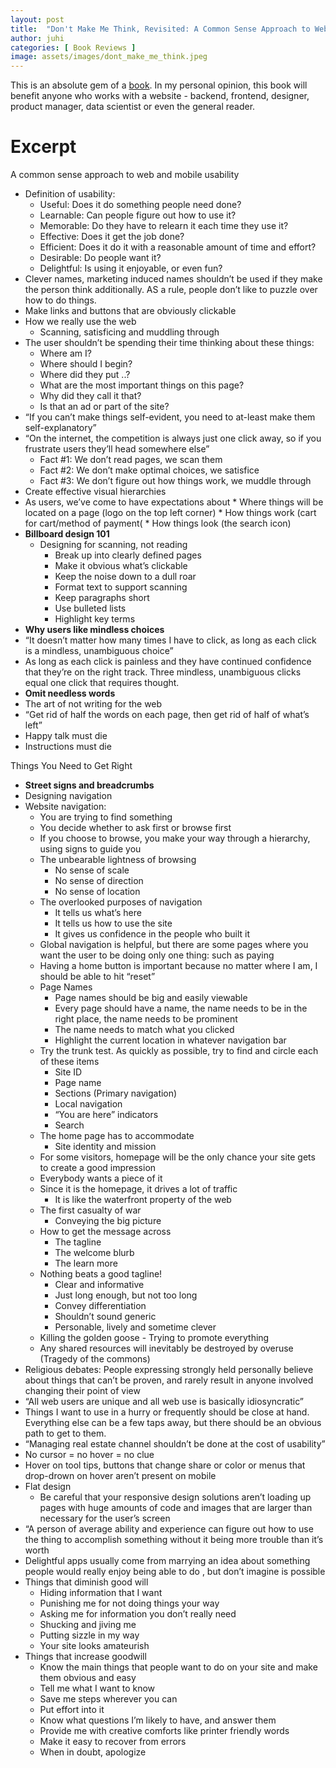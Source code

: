 ```yaml
---
layout: post
title:  "Don't Make Me Think, Revisited: A Common Sense Approach to Web Usability"
author: juhi
categories: [ Book Reviews ]
image: assets/images/dont_make_me_think.jpeg
---
```


This is an absolute gem of a [book](https://www.goodreads.com/book/show/18197267-don-t-make-me-think-revisited). In my personal opinion, this book will benefit anyone who works with a website - backend, frontend, designer, product manager, data scientist or even the general reader.

# Excerpt

A common sense approach to web and mobile usability

*   Definition of usability:
    *   Useful: Does it do something people need done?
    *   Learnable: Can people figure out how to use it?
    *   Memorable: Do they have to relearn it each time they use it?
    *   Effective: Does it get the job done?
    *   Efficient: Does it do it with a reasonable amount of time and effort?
    *   Desirable: Do people want it?
    *   Delightful: Is using it enjoyable, or even fun?
*   Clever names, marketing induced names shouldn’t be used if they make the person think additionally. AS a rule, people don’t like to puzzle over how to do things.
*   Make links and buttons that are obviously clickable
*   How we really use the web
    *   Scanning, satisficing and muddling through
*   The user shouldn’t be spending their time thinking about these things:
    *   Where am I?
    *   Where should I begin?
    *   Where did they put ..?
    *   What are the most important things on this page?
    *   Why did they call it that?
    *   Is that an ad or part of the site?
*   “If you can’t make things self-evident, you need to at-least make them self-explanatory”
*   “On the internet, the competition is always just one click away, so if you frustrate users they’ll head somewhere else”
    *   Fact #1: We don’t read pages, we scan them
    *   Fact #2: We don’t make optimal choices, we satisfice
    *   Fact #3: We don’t figure out how things work, we muddle through
*   Create effective visual hierarchies
*   As users, we’ve come to have expectations about
        *   Where things will be located on a page (logo on the top left corner)
        *   How things work (cart for cart/method of payment(
        *   How things look (the search icon)
*   **Billboard design 101**
    *   Designing for scanning, not reading
        *   Break up into clearly defined pages
        *   Make it obvious what’s clickable
        *   Keep the noise down to a dull roar
        *   Format text to support scanning
        *   Keep paragraphs short
        *   Use bulleted lists
        *   Highlight key terms
*   **Why users like mindless choices**
*   “It doesn’t matter how many times I have to click, as long as each click is a mindless, unambiguous choice”
*   As long as each click is painless and they have continued confidence that they’re on the right track. Three mindless, unambiguous clicks equal one click that requires thought.
*   **Omit needless words**
*   The art of not writing for the web
*   “Get rid of half the words on each page, then get rid of half of what’s left”
*   Happy talk must die
*   Instructions must die

Things You Need to Get Right


*   **Street signs and breadcrumbs**
*   Designing navigation
*   Website navigation:
    *   You are trying to find something
    *   You decide whether to ask first or browse first
    *   If you choose to browse, you make your way through a hierarchy, using signs to guide you
    *   The unbearable lightness of browsing
        *   No sense of scale
        *   No sense of direction
        *   No sense of location
    *   The overlooked purposes of navigation
        *   It tells us what’s here
        *   It tells us how to use the site
        *   It gives us confidence in the people who built it
    *   Global navigation is helpful, but there are some pages where you want the user to be doing only one thing: such as paying
    *   Having a home button is important because no matter where I am, I should be able to hit “reset”
    *   Page Names
        *   Page names should be big and easily viewable
        *   Every page should have a name, the name needs to be in the right place, the name needs to be prominent
        *   The name needs to match what you clicked
        *   Highlight the current location in whatever navigation bar
    *   Try the trunk test. As quickly as possible, try to find and circle each of these items
        *   Site ID
        *   Page name
        *   Sections (Primary navigation)
        *   Local navigation
        *   “You are here” indicators
        *   Search
    *   The home page has to accommodate
        *   Site identity and mission
    *   For some visitors, homepage will be the only chance your site gets to create a good impression
    *   Everybody wants a piece of it
    *   Since it is the homepage, it drives a lot of traffic
        *   It is like the waterfront property of the web
    *   The first casualty of war
        *   Conveying the big picture
    *   How to get the message across
        *   The tagline
        *   The welcome blurb
        *   The learn more
    *   Nothing beats a good tagline!
        *   Clear and informative
        *   Just long enough, but not too long
        *   Convey differentiation
        *   Shouldn’t sound generic
        *   Personable, lively and sometime clever
    *   Killing the golden goose - Trying to promote everything
    *   Any shared resources will inevitably be destroyed by overuse (Tragedy of the commons)
*   Religious debates: People expressing strongly held personally believe about things that can’t be proven, and rarely result in anyone involved changing their point of view
*   “All web users are unique and all web use is basically idiosyncratic”
*   Things I want to use in a hurry or frequently should be close at hand. Everything else can be a few taps away, but there should be an obvious path to get to them.
*   “Managing real estate channel shouldn’t be done at the cost of usability”
*   No cursor = no hover = no clue
*   Hover on tool tips, buttons that change share or color or menus that drop-drown on hover aren’t present on mobile
*   Flat design
    *   Be careful that your responsive design solutions aren’t loading up pages with huge amounts of code and images that are larger than necessary for the user’s screen
*   “A person of average ability and experience can figure out how to use the thing to accomplish something without it being more trouble than it’s worth
*   Delightful apps usually come from marrying an idea about something people would really enjoy being able to do , but don’t imagine is possible
*   Things that diminish good will
    *   Hiding information that I want
    *   Punishing me for not doing things your way
    *   Asking me for information you don’t really need
    *   Shucking and jiving me
    *   Putting sizzle in my way
    *   Your site looks amateurish
*   Things that increase goodwill
    *   Know the main things that people want to do on your site and make them obvious and easy
    *   Tell me what I want to know
    *   Save me steps wherever you can
    *   Put effort into it
    *   Know what questions I’m likely to have, and answer them
    *   Provide me with creative comforts like printer friendly words
    *   Make it easy to recover from errors
    *   When in doubt, apologize
